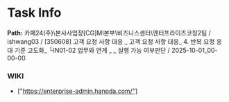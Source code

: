 # Task Info

**Path:** 카페24(주)\본사사업장\[CG]MI본부\비즈니스센터\엔터프라이즈코칭2팀 / ishwang03 / [350608] 고객 요청 사항 대응 _ 고객 요청 사항 대응_ 4. 반복 요청 응대 기준 고도화_ └IN01-02 업무와 연계 _ _ 실행 가능 여부판단 / 2025-10-01_00-00-00

### WIKI
- ["https://enterprise-admin.hanpda.com/"]

